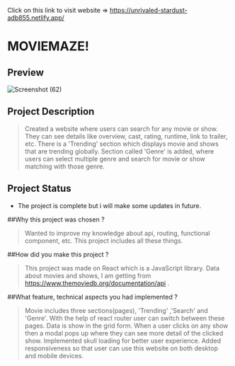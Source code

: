 Click on this link to visit website => https://unrivaled-stardust-adb855.netlify.app/

# MOVIEMAZE!


## Preview 
![Screenshot (62)](https://user-images.githubusercontent.com/82198522/211018006-86edfffd-803c-406a-befc-548afa2f3788.png)



## Project Description  
> Created a website where users can search for any movie or show. They can see details like overview, cast, rating, runtime, link to trailer, etc. There is a 'Trending' section which displays movie and shows that are trending globally. Section called 'Genre' is added, where users can select multiple genre and search for movie or show matching with those genre.

## Project Status
- The project is complete but i will make some updates in future.

##Why this project was chosen ?  
>Wanted to improve my knowledge about api, routing, functional component, etc. This project includes all these things.

##How did you make this project ? 
>This project was made on React which is a JavaScript library. Data about movies and shows, I am getting from https://www.themoviedb.org/documentation/api . 

##What feature, technical aspects you had implemented ? 
>Movie includes three sections(pages), 'Trending' ,'Search' and 'Genre'. With the help of react router user can switch between these pages. Data is show in the grid form. When a user clicks on any show then a modal pops up where they can see more detail of the clicked show. Implemented skull loading for better user experience. Added responsiveness so that user can use this website on both desktop and mobile devices.
